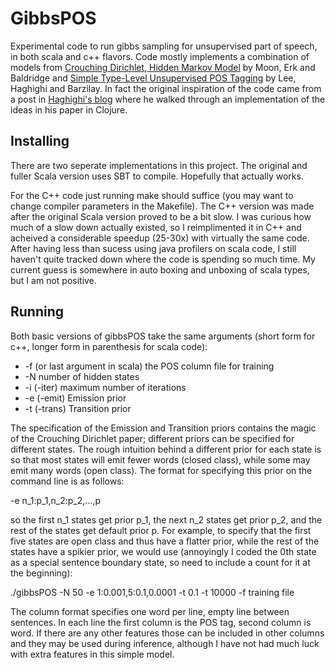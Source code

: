 GibbsPOS
========

Experimental code to run gibbs sampling for unsupervised part of speech, in
both scala and c++ flavors.  Code mostly implements a combination of models
from [Crouching Dirichlet, Hidden Markov Model][1] by Moon, Erk and Baldridge
and [Simple Type-Level Unsupervised POS Tagging][2] by Lee, Haghighi and
Barzilay.  In fact the original inspiration of the code came from a post in [Haghighi's blog][3] where he walked through an implementation of the ideas in his paper in Clojure.

[1]: http://comp.ling.utexas.edu/~tsmoon/moon_emnlp_2010.pdf
[2]: http://people.csail.mit.edu/regina/my_papers/typetagging.pd
[3]: http://aria42.com/blog/?p=48

Installing
----------

There are two seperate implementations in this project.  The original and
fuller Scala version uses SBT to compile.  Hopefully that actually works.

For the C++ code just running make should suffice (you may want to change
compiler parameters in the Makefile).  The C++ version was made after the
original Scala version proved to be a bit slow.  I was curious how much of a
slow down actually existed, so I reimplimented it in C++ and acheived a
considerable speedup (25-30x) with virtually the same code.  After having less
than sucess using java profilers on scala code, I still haven't quite tracked
down where the code is spending so much time.  My current guess is somewhere in
auto boxing and unboxing of scala types, but I am not positive.

Running
-------

Both basic versions of gibbsPOS take the same arguments (short form for c++, longer form in parenthesis for scala code):

* -f (or last argument in scala) the POS column file for training
* -N number of hidden states
* -i (-iter) maximum number of iterations
* -e (-emit) Emission prior
* -t (-trans) Transition prior

The specification of the Emission and Transition priors contains the magic of
the Crouching Dirichlet paper; different priors can be specified for different
states.  The rough intuition behind a different prior for each state is so that
most states will emit fewer words (closed class), while some may emit many
words (open class).  The format for specifying this prior on the command line
is as follows:

-e n_1:p_1,n_2:p_2,...,p 

so the first n_1 states get prior p_1, the next n_2 states get prior p_2, and
the rest of the states get default prior p.  For example, to specify that the
first five states are open class and thus have a flatter prior, while the rest
of the states have a spikier prior, we would use (annoyingly I coded the 0th
state as a special sentence boundary state, so need to include a count for it
at the beginning):

./gibbsPOS -N 50 -e 1:0.001,5:0.1,0.0001 -t 0.1 -t 10000 -f training file

The column format specifies one word per line, empty line between sentences.
In each line the first column is the POS tag, second column is word.  If there
are any other features those can be included in other columns and they may be
used during inference, although I have not had much luck with extra features in
this simple model.


